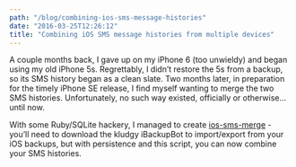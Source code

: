 ```yaml
---
path: "/blog/combining-ios-sms-message-histories"
date: "2016-03-25T12:26:12"
title: "Combining iOS SMS message histories from multiple devices"
---
```


A couple months back, I gave up on my iPhone 6 (too unwieldy) and began using my old iPhone 5s. Regrettably, I didn’t restore the 5s from a backup, so its SMS history began as a clean slate. Two months later, in preparation for the timely iPhone SE release, I find myself wanting to merge the two SMS histories. Unfortunately, no such way existed, officially or otherwise... until now.

With some Ruby/SQLite hackery, I managed to create [ios-sms-merge](https://github.com/licyeus/ios-sms-merge) - you’ll need to download the kludgy iBackupBot to import/export from your iOS backups, but with persistence and this script, you can now combine your SMS histories.
